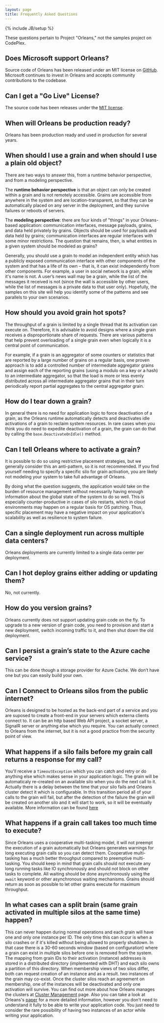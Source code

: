 ```yaml
---
layout: page
title: Frequently Asked Questions
---
```

{% include JB/setup %}

These questions pertain to Project "Orleans," not the samples project on CodePlex.

## Does Microsoft support Orleans?

Source code of Orleans has been released under an MIT license on [GitHub](https://github.com/dotnet/orleans). Microsoft continues to invest in Orleans and accepts community contributions to the codebase.

## Can I get a "Go Live" License?

The source code has been releases under the [MIT license](https://github.com/dotnet/orleans/blob/master/LICENSE).

## When will Orleans be production ready?

Orleans has been production ready and used in production for several years. 
 
## When should I use a grain and when should I use a plain old object?

There are two ways to answer this, from a runtime behavior perspective, and from a modeling perspective.

The **runtime behavior perspective** is that an object can only be created within a grain and is not remotely accessible. Grains are accessible from anywhere in the system and are location-transparent, so that they can be automatically placed on any server in the deployment, and they survive failures or reboots of servers.

The **modeling perspective**: there are four kinds of "things" in your Orleans-based application: communication interfaces, message payloads, grains, and data held privately by grains. Objects should be used for payloads and data held by grains; communication interfaces are regular interfaces with some minor restrictions. The question that remains, then, is what entities in a given system should be modeled as grains?

Generally, you should use a grain to model an independent entity which has a publicly exposed communication interface with other components of the system and that has a life of its own – that is, it can exist independently from other components. For example, a user in social network is a grain, while it's name is not. A user’s news wall may be a grain, while the list of the messages it received is not (since the wall is accessible by other users, while the list of messages is a private data to that user only). Hopefully, the samples on this site will help you identify some of the patterns and see parallels to your own scenarios.

## How should you avoid grain hot spots?

The throughput of a grain is limited by a single thread that its activation can execute on. Therefore, it is advisable to avoid designs where a single grain receives a disproportionate share of requests. There are various patterns that help prevent overloading of a single grain even when logically it is a central point of communication.

For example, if a grain is an aggregator of some counters or statistics that are reported by a large number of grains on a regular basis, one proven approach is to add a controlled number of intermediate aggregator grains and assign each of the reporting grains (using a modulo on a key or a hash) to an intermediate aggregator, so that the load is more or less evenly distributed across all intermediate aggregator grains that in their turn periodically report partial aggregates to the central aggregator grain.

## How do I tear down a grain?

In general there is no need for application logic to force deactivation of a grain, as the Orleans runtime automatically detects and deactivates idle activations of a grain to reclaim system resources. In rare cases when you think you do need to expedite deactivation of a grain, the grain can do that by calling the `base.DeactivateOnIdle()` method. 

## Can I tell Orleans where to activate a grain?

It is possible to do so using restrictive placement strategies, but we generally consider this an anti-pattern, so it is not recommended. If you find yourself needing to specify a specific silo for grain activation, you are likely not modeling your system to take full advantage of Orleans.

By doing what the question suggests, the application would take on the burden of resource management without necessarily having enough information about the global state of the system to do so well. This is especially counter-productive in cases of silo restarts, which in cloud environments may happen on a regular basis for OS patching. Thus, specific placement may have a negative impact on your application's scalability as well as resilience to system failure.

## Can a single deployment run across multiple data centers?

Orleans deployments are currently limited to a single data center per deployment.

## Can I hot deploy grains either adding or updating them?

No, not currently.

## How do you version grains?

Orleans currently does not support updating grain code on the fly. To upgrade to a new version of grain code, you need to provision and start a new deployment, switch incoming traffic to it, and then shut down the old deployment.

## Can I persist a grain’s state to the Azure cache service?

This can be done though a storage provider for Azure Cache. We don’t have one but you can easily build your own.

## Can I Connect to Orleans silos from the public internet?

Orleans is designed to be hosted as the back-end part of a service and you are suposed to create a front-end in your servers which externa clients connect to. It can be an http based Web API project, a socket server, a SignalR server or anything else which you require. You can actually connect to Orleans from the internet, but it is not a good practice from the security point of view.

## What happens if a silo fails before my grain call returns a response for my call?

You'll receive a `TimeoutException` which you can catch and retry or do anything else which makes sense in your application logic. The grain will be automaticaly re-created on an available silo when you do the next call to it. Actually there is a delay between the time that your silo fails and Orleans cluster detect it which is configurable. In this transition period all of your calls to the grain will fail, but after the detection of the failure the grain will be created on another silo and it will start to work, so it will be eventually available. More information can be found [here](Runtime-Implementation-Details/Cluster-Management)

## What happens if a grain call takes too much time to execute?

Since Orleans uses a cooperative multi-tasking model, it will not preempt the execution of a grain automatically but Orleans generates warnings for long executing grain calls so you can detect them. Cooperative multi-tasking has a much better throughput compared to preemptive multi-tasking. You should keep in mind that grain calls should not execute any long running tasks like IO synchronously and should not block on other tasks to complete. All waiting should be done asynchronously using the `await` keyword or other asynchronous waiting mechanisms. Grains should return as soon as possible to let other grains execute for maximum throughput.

## In what cases can a split brain (same grain activated in multiple silos at the same time) happen?

This can never happen during normal operations and each grain will have one and only one instance per ID.
The only time this can occur is when a silo crashes or if it's killed without being allowed to properly shutdown.
In that case there is a 30-60 seconds window (based on configuration) where a grain can exist in multiple silos before one is removed from the system.
The mapping from grain IDs to their activation (instance) addresses is stored in a distributed directory (implemented with DHT) and each silo owns a partition of this directory. When membership views of two silos differ, both can request creation of an instance and as a result. two instances of the grain may co-exist. Once the cluster silos reach an agreement on membership, one of the instances will be deactivated and only one activation will survive.
You can find out more about how Orleans manages the clusters at [Cluster Management](Runtime-Implementation-Details/Cluster-Management) page.
Also you can take a look at Orleans's [paper](http://research.microsoft.com/pubs/210931/Orleans-MSR-TR-2014-41.pdf) for a more detailed information, however you don't need to understand it fully to be able to write your application code.
You just need to consider the rare possibility of having two instances of an actor while writing your application.
